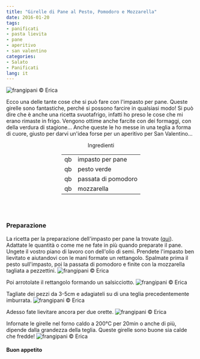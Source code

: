 ```yaml
---
title: "Girelle di Pane al Pesto, Pomodoro e Mozzarella"
date: 2016-01-20
tags:
- panificati
- pasta lievita
- pane
- aperitivo
- san valentino
categories:
- Salato
- Panificati
lang: it
---
```

![](header.jpg "frangipani © Erica")

Ecco una delle tante cose che si può fare con l'impasto per pane. Queste girelle sono fantastiche, perché si possono farcire in qualsiasi modo! Si può dire che è anche una ricetta svuotafrigo, infatti ho preso le cose che mi erano rimaste in frigo. Vengono ottime anche farcite con dei formaggi, con della verdura di stagione... Anche queste le ho messe in una teglia a forma di cuore, giusto per darvi un'idea forse per un aperitivo per San Valentino...


<div id="wrapper" style="text-align: center">
  <div id="yourdiv" style="display: inline-block;">
    <div class="ingredients">
      <div class="ingredients-title">Ingredienti</div>
      <table>
        <tbody>
          </tr>
          <tr>
            <td>qb</td>
            <td>impasto per pane</td>
          </tr>
          <tr>
            <td>qb</td>
            <td>pesto verde</td>
          </tr>
          <tr>
            <td>qb</td>
            <td>passata di pomodoro</td>
          </tr>
          <tr>
            <td>qb</td>
            <td>mozzarella</td>      
          </tr>
        </tbody>
      </table>
      <br></br>
    </div>
  </div>
</div>


<h3>
  <font color="grey">
    <i class="fa fa-cogs"></i>
  </font> Preparazione
</h3>

La ricetta per la preparazione dell'impasto per pane la trovate (<a href="http://erirai.github.io/frangipani/pagnotta-semibianca/" target="_blank">qui</a>). Adattate le quantità o come me ne fate in più quando preparate il pane. Ungete il vostro piano di lavoro con dell'olio di semi. Prendete l'impasto ben lievitato e aiutandovi con le mani formate un rettangolo. Spalmate prima il pesto sull'impasto, poi la passata di pomodoro e finite con la mozzarella tagliata a pezzettini.
![](farcire.jpg "frangipani © Erica")

Poi arrotolate il rettangolo formando un salsicciotto.
![](rotolo.jpg "frangipani © Erica")

Tagliate dei pezzi da 3-5cm e adagiateli su di una teglia precedentemente imburrata.
![](teglia.jpg "frangipani © Erica")

Adesso fate lievitare ancora per due orette.
![](lievitato.jpg "frangipani © Erica")

Infornate le girelle nel forno caldo a 200°C per 20min o anche di più, dipende dalla grandezza della teglia. Queste girelle sono buone sia calde che fredde!
![](risultato.jpg "frangipani © Erica")



<h4>Buon appetito
  <font color="red">
    <i class="fa fa-smile-o"></i>
  </font>
</h4>
